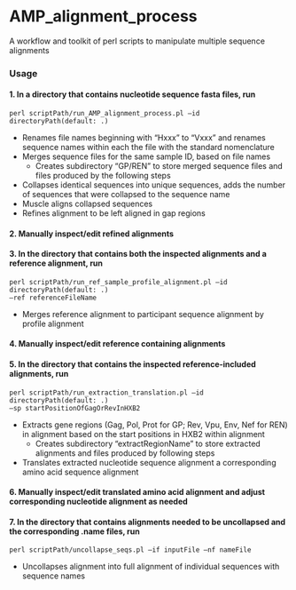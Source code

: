 # AMP_alignment_process
A workflow and toolkit of perl scripts to manipulate multiple sequence alignments

### Usage

#### 1. In a directory that contains nucleotide sequence fasta files, run 
```
perl scriptPath/run_AMP_alignment_process.pl –id directoryPath(default: .)
```
  - Renames file names beginning with “Hxxx” to “Vxxx” and renames sequence names within each the file with the standard nomenclature
  - Merges sequence files for the same sample ID, based on file names 
    - Creates subdirectory “GP/REN” to store merged sequence files and files produced by the following steps
  - Collapses identical sequences into unique sequences, adds the number of sequences that were collapsed to the sequence name
  - Muscle aligns collapsed sequences
  - Refines alignment to be left aligned in gap regions
#### 2. Manually inspect/edit refined alignments
#### 3. In the directory that contains both the inspected alignments and a reference alignment, run 
```
perl scriptPath/run_ref_sample_profile_alignment.pl –id directoryPath(default: .) 
–ref referenceFileName
```
  - Merges reference alignment to participant sequence alignment by profile alignment
#### 4. Manually inspect/edit reference containing alignments
#### 5. In the directory that contains the inspected reference-included alignments, run 
```
perl scriptPath/run_extraction_translation.pl –id directoryPath(default: .) 
–sp startPositionOfGagOrRevInHXB2
```
  - Extracts gene regions (Gag, Pol, Prot for GP; Rev, Vpu, Env, Nef for REN) in alignment based on the start positions in HXB2 within alignment
    - Creates subdirectory “extractRegionName” to store extracted alignments and files produced by following steps
  - Translates extracted nucleotide sequence alignment a corresponding amino acid sequence alignment
#### 6. Manually inspect/edit translated amino acid alignment and adjust corresponding nucleotide alignment as needed
#### 7. In the directory that contains alignments needed to be uncollapsed and the corresponding .name files, run 
```
perl scriptPath/uncollapse_seqs.pl –if inputFile –nf nameFile
```
  - Uncollapses alignment into full alignment of individual sequences with sequence names
